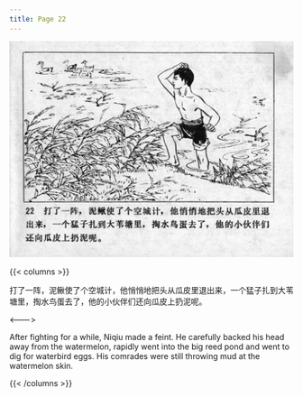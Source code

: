 ```yaml
---
title: Page 22
---
```


![niqiu page](./../../images/niqiu/seifert0397_nqkg_0026_022.jpg)

{{< columns >}}

打了一阵，泥鳅使了个空城计，他悄悄地把头从瓜皮里退出来，一个猛子扎到大苇塘里，掏水鸟蛋去了，他的小伙伴们还向瓜皮上扔泥呢。

<--->

After fighting for a while, Niqiu made a feint. He carefully backed his head away from the watermelon, rapidly went into the big reed pond and went to dig for waterbird eggs. His comrades were still throwing mud at the watermelon skin.

{{< /columns >}}
